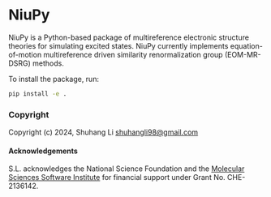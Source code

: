 NiuPy
==============================

NiuPy is a Python-based package of multireference electronic structure theories for simulating excited states. NiuPy currently implements equation-of-motion multireference driven similarity renormalization group (EOM-MR-DSRG) methods.

To install the package, run:
```bash
pip install -e .
```

### Copyright

Copyright (c) 2024, Shuhang Li <shuhangli98@gmail.com>

#### Acknowledgements

S.L. acknowledges the National Science Foundation and the 
[Molecular Sciences Software Institute](https://molssi.org/) for financial support under Grant No. CHE-2136142.
